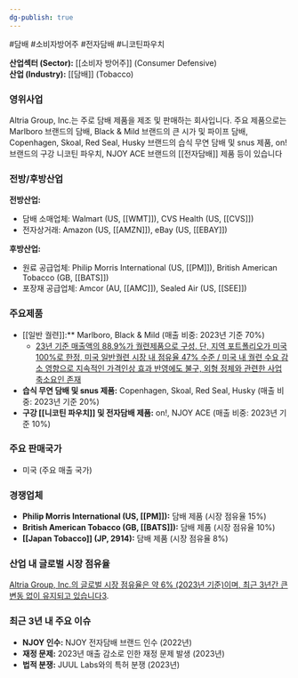 ```yaml
---
dg-publish: true
---
```

#담배 #소비자방어주 #전자담배 #니코틴파우치

**산업섹터 (Sector):** [[소비자 방어주]] (Consumer Defensive)  
**산업 (Industry):** [[담배]] (Tobacco)

### 영위사업

Altria Group, Inc.는 주로 담배 제품을 제조 및 판매하는 회사입니다. 주요 제품으로는 Marlboro 브랜드의 담배, Black & Mild 브랜드의 큰 시가 및 파이프 담배, Copenhagen, Skoal, Red Seal, Husky 브랜드의 습식 무연 담배 및 snus 제품, on! 브랜드의 구강 니코틴 파우치, NJOY ACE 브랜드의 [[전자담배]] 제품 등이 있습니다

### 전방/후방산업

**전방산업:**

- 담배 소매업체: Walmart (US, [[WMT]]), CVS Health (US, [[CVS]])
- 전자상거래: Amazon (US, [[AMZN]]), eBay (US, [[EBAY]])

**후방산업:**

- 원료 공급업체: Philip Morris International (US, [[PM]]), British American Tobacco (GB, [[BATS]])
- 포장재 공급업체: Amcor (AU, [[AMC]]), Sealed Air (US, [[SEE]])

### 주요제품

- [[일반 궐련]]:** Marlboro, Black & Mild (매출 비중: 2023년 기준 70%)
	- [23년 기준 매출액의 88.9%가 궐련제품으로 구성. 단, 지역 포트폴리오가 미국 100%로 한정, 미국 일반궐련 시장 내 점유율 47% 수준 / 미국 내 궐련 수요 감소 영향으로 지속적인 가격인상 효과 반영에도 불구, 외형 정체와 관련한 사업 축소요인 존재](9.3_담배업체에%20관심이%20지속되는%20이유.pdf#page=9&selection=0,1,83,2&color=yellow)
- **습식 무연 담배 및 snus 제품:** Copenhagen, Skoal, Red Seal, Husky (매출 비중: 2023년 기준 20%)
- **구강 [[니코틴 파우치]] 및 전자담배 제품:** on!, NJOY ACE (매출 비중: 2023년 기준 10%)

### 주요 판매국가

- 미국 (주요 매출 국가)

### 경쟁업체

- **Philip Morris International (US, [[PM]]):** 담배 제품 (시장 점유율 15%)
- **British American Tobacco (GB, [[BATS]]):** 담배 제품 (시장 점유율 10%)
- **[[Japan Tobacco]] (JP, 2914):** 담배 제품 (시장 점유율 8%)

### 산업 내 글로벌 시장 점유율

[Altria Group, Inc.의 글로벌 시장 점유율은 약 6% (2023년 기준)이며, 최근 3년간 큰 변동 없이 유지되고 있습니다](https://www.morningstar.com/stocks/XNYS/MO/quote)[3](https://www.morningstar.com/stocks/XNYS/MO/quote).

### 최근 3년 내 주요 이슈

- **NJOY 인수:** NJOY 전자담배 브랜드 인수 (2022년)
- **재정 문제:** 2023년 매출 감소로 인한 재정 문제 발생 (2023년)
- **법적 분쟁:** JUUL Labs와의 특허 분쟁 (2023년)